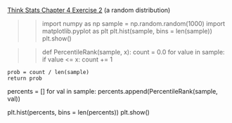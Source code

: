[Think Stats Chapter 4 Exercise 2](http://greenteapress.com/thinkstats2/html/thinkstats2005.html#toc41) (a random distribution)

>> import numpy as np
sample = np.random.random(1000)
import matplotlib.pyplot as plt
plt.hist(sample, bins = len(sample))
plt.show()

>> def PercentileRank(sample, x):
    count = 0.0
    for value in sample:
        if value <= x:
            count += 1
    
    prob = count / len(sample)
    return prob

percents = []
for val in sample:
    percents.append(PercentileRank(sample, val))

plt.hist(percents, bins = len(percents))
plt.show()
